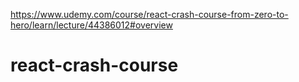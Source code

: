 https://www.udemy.com/course/react-crash-course-from-zero-to-hero/learn/lecture/44386012#overview

# react-crash-course

